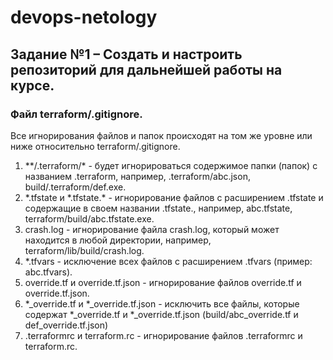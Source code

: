 # devops-netology

## Задание №1 – Создать и настроить репозиторий для дальнейшей работы на курсе.

### Файл terraform/\.gitignore.

Все игнорирования файлов и папок происходят на том же уровне или ниже относительно terraform/\.gitignore.

1) \*\*/\.terraform/\* - будет игнорироваться содержимое папки (папок) с названием \.terraform, например, \.terraform/abc.json, build/\.terraform/def.exe.
2) \*\.tfstate и \*\.tfstate.\* - игнорирование файлов с расширением \.tfstate и содержащие в своем названии \.tfstate\., например, abc.tfstate, terraform/build/abc.tfstate.exe.
3) crash.log - игнорирование файла crash.log, который может находится в любой директории, например, terraform/lib/build/crash.log.
4) \*.tfvars - исключение всех файлов с расширением .tfvars (пример: abc.tfvars).
5) override.tf и override.tf.json - игнорирование файлов override.tf и override.tf.json.
6) \*_override.tf и \*_override.tf.json - исключить все файлы, которые содержат \*_override.tf и \*_override.tf.json (build/abc_override.tf и def_override.tf.json)
7) .terraformrc и terraform.rc - игнорирование файлов .terraformrc и terraform.rc.